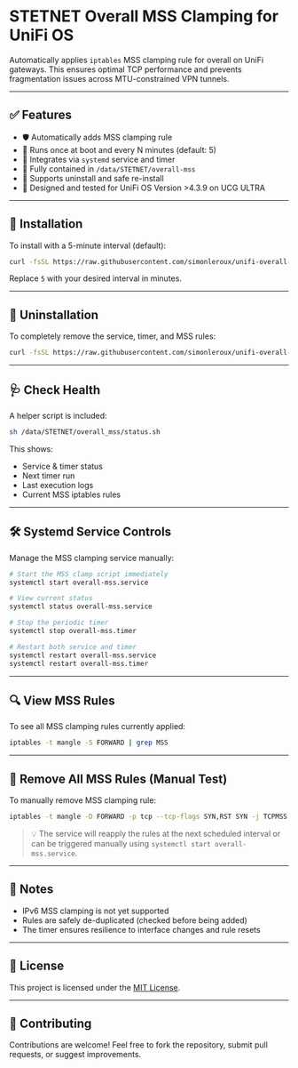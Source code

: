 # STETNET Overall MSS Clamping for UniFi OS

Automatically applies `iptables` MSS clamping rule for overall on UniFi gateways. This ensures optimal TCP performance and prevents fragmentation issues across MTU-constrained VPN tunnels.

---

## ✅ Features

- 🛡️ Automatically adds MSS clamping rule
- 🔁 Runs once at boot and every N minutes (default: 5)
- 🧩 Integrates via `systemd` service and timer
- 🧼 Fully contained in `/data/STETNET/overall-mss`
- 🔄 Supports uninstall and safe re-install
- 🧠 Designed and tested for UniFi OS Version >4.3.9 on UCG ULTRA

---

## 🚀 Installation

To install with a 5-minute interval (default):

```bash
curl -fsSL https://raw.githubusercontent.com/simonleroux/unifi-overall-mss/main/install.sh | sh -s -- 5
```

Replace `5` with your desired interval in minutes.

---

## 🧼 Uninstallation

To completely remove the service, timer, and MSS rules:

```bash
curl -fsSL https://raw.githubusercontent.com/simonleroux/unifi-overall-mss/main/uninstall.sh | sh
```

---

## 🩺 Check Health

A helper script is included:

```bash
sh /data/STETNET/overall_mss/status.sh
```

This shows:
- Service & timer status
- Next timer run
- Last execution logs
- Current MSS iptables rules

---

## 🛠️ Systemd Service Controls

Manage the MSS clamping service manually:

```bash
# Start the MSS clamp script immediately
systemctl start overall-mss.service

# View current status
systemctl status overall-mss.service

# Stop the periodic timer
systemctl stop overall-mss.timer

# Restart both service and timer
systemctl restart overall-mss.service
systemctl restart overall-mss.timer
```

---

## 🔍 View MSS Rules

To see all MSS clamping rules currently applied:

```bash
iptables -t mangle -S FORWARD | grep MSS
```

---

## 🧹 Remove All MSS Rules (Manual Test)

To manually remove MSS clamping rule:

```bash
iptables -t mangle -D FORWARD -p tcp --tcp-flags SYN,RST SYN -j TCPMSS --clamp-mss-to-pmtu
```

> 💡 The service will reapply the rules at the next scheduled interval or can be triggered manually using `systemctl start overall-mss.service`.

---

## 📌 Notes

- IPv6 MSS clamping is not yet supported
- Rules are safely de-duplicated (checked before being added)
- The timer ensures resilience to interface changes and rule resets

---

## 📝 License

This project is licensed under the [MIT License](LICENSE).

---

## 🤝 Contributing

Contributions are welcome! Feel free to fork the repository, submit pull requests, or suggest improvements.
